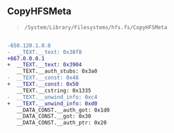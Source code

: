 ## CopyHFSMeta

> `/System/Library/Filesystems/hfs.fs/CopyHFSMeta`

```diff

-650.120.1.0.0
-  __TEXT.__text: 0x38f8
+667.0.0.0.1
+  __TEXT.__text: 0x3904
   __TEXT.__auth_stubs: 0x3a0
-  __TEXT.__const: 0x48
+  __TEXT.__const: 0x50
   __TEXT.__cstring: 0x1335
-  __TEXT.__unwind_info: 0xc4
+  __TEXT.__unwind_info: 0xd0
   __DATA_CONST.__auth_got: 0x1d0
   __DATA_CONST.__got: 0x30
   __DATA_CONST.__auth_ptr: 0x20

```
